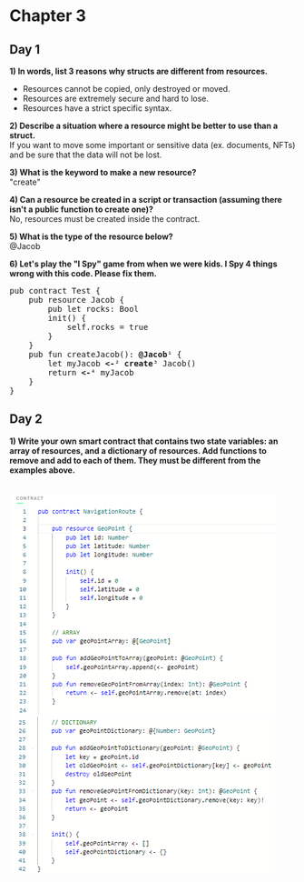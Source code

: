 # Chapter 3

## Day 1

**1) In words, list 3 reasons why structs are different from resources.**      
*  Resources cannot be copied, only destroyed or moved.
*  Resources are extremely secure and hard to lose.
*  Resources have a strict specific syntax.

**2) Describe a situation where a resource might be better to use than a struct.**    
If you want to move some important or sensitive data (ex. documents, NFTs) and be sure that the data will not be lost.

**3) What is the keyword to make a new resource?**    
"create"

**4) Can a resource be created in a script or transaction (assuming there isn't a public function to create one)?**    
No, resources must be created inside the contract.

**5) What is the type of the resource below?**          
@Jacob

**6) Let's play the "I Spy" game from when we were kids. I Spy 4 things wrong with this code. Please fix them.**  
<pre>
pub contract Test {        
    pub resource Jacob {           
        pub let rocks: Bool           
        init() {           
            self.rocks = true           
        }           
    }           
    pub fun createJacob(): <b>@Jacob</b>¹ {           
        let myJacob <b><-</b>² <b>create</b>³ Jacob()            
        return <b><-</b>⁴ myJacob           
    }           
}           
</pre>

## Day 2           

**1) Write your own smart contract that contains two state variables: an array of resources, and a dictionary of resources. Add functions to remove and add to each of them. They must be different from the examples above.**    
<br/><br/>
![Screenshot](images/chap3-day2-q1-1.PNG)<br/>
![Screenshot](images/chap3-day2-q1-2.PNG)
<br/><br/>


